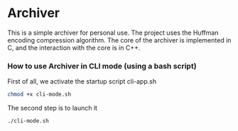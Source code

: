 # Archiver

This is a simple archiver for personal use.
The project uses the Huffman encoding compression algorithm.
The core of the archiver is implemented in C, and the
interaction with the core is in C++.

### How to use Archiver in CLI mode (using a bash script)

First of all, we activate the startup script cli-app.sh

```bash
chmod +x cli-mode.sh
```

The second step is to launch it

```bash
./cli-mode.sh
```

